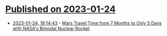 # [Published on 2023-01-24](index.md)

* [2023-01-24, 19:14:43](https://news.ycombinator.com/item?id=34508589) - [Mars Travel Time from 7 Months to Only 5 Days with NASA's Bimodal Nuclear Rocket](https://thebuzz.news/article/mars-travel-time-45-days-from-7-months/1671/)
